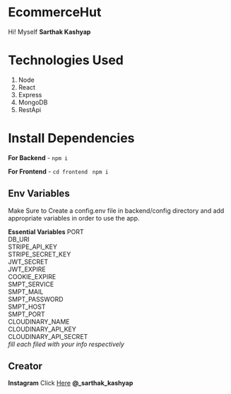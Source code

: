 # EcommerceHut

Hi! Myself **Sarthak Kashyap**

# Technologies Used

1.  Node 
2.  React 
3.  Express 
4.  MongoDB
5.  RestApi

# Install Dependencies

**For Backend** - `npm i`

**For Frontend** - `cd frontend` ` npm i`

## Env Variables

Make Sure to Create a config.env file in backend/config directory and add appropriate variables in order to use the app.

**Essential Variables**
PORT   
DB_URI  
STRIPE_API_KEY  
STRIPE_SECRET_KEY  
JWT_SECRET  
JWT_EXPIRE  
COOKIE_EXPIRE  
SMPT_SERVICE  
SMPT_MAIL  
SMPT_PASSWORD  
SMPT_HOST  
SMPT_PORT  
CLOUDINARY_NAME  
CLOUDINARY_API_KEY  
CLOUDINARY_API_SECRET  
_fill each filed with your info respectively_

## Creator

**Instagram** Click [Here](https://www.instagram.com/_sarthak_kashyap/) **@_sarthak_kashyap**
